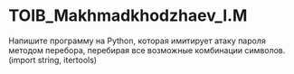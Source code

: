# TOIB_Makhmadkhodzhaev_I.M
Напишите программу на Python, которая имитирует атаку пароля методом перебора, перебирая все возможные комбинации символов. (import string, itertools)
